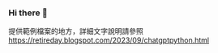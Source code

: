### Hi there 👋

提供範例檔案的地方，詳細文字說明請參照
https://retireday.blogspot.com/2023/09/chatgptpython.html

<!--
**faulfish/faulfish** is a ✨ _special_ ✨ repository because its `README.md` (this file) appears on your GitHub profile.

Here are some ideas to get you started:

- 🔭 I’m currently working on ...
- 🌱 I’m currently learning ...
- 👯 I’m looking to collaborate on ...
- 🤔 I’m looking for help with ...
- 💬 Ask me about ...
- 📫 How to reach me: ...
- 😄 Pronouns: ...
- ⚡ Fun fact: ...
-->

